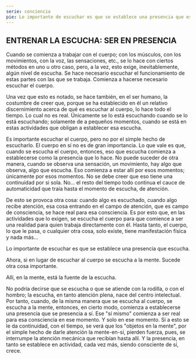 ```yaml
---
serie: conciencia
pie: Lo importante de escuchar es que se establece una presencia que escucha
---
```


## ENTRENAR LA ESCUCHA: SER EN PRESENCIA

Cuando se comienza a trabajar con el cuerpo; con los músculos, con los movimientos, con la voz, las sensaciones, etc., se lo hace con ciertos métodos en uno u otro caso, pero, a la vez, esto exige, inevitablemente, algún nivel de escucha. Se hace necesario escuchar el funcionamiento de estas partes con las que se trabaja. Comienza a hacerse necesario escuchar el cuerpo.

Una vez que esto es notado, se hace también, en el ser humano, la costumbre de creer que, porque se ha establecido en él un relativo discernimiento acerca de qué es escuchar al cuerpo, lo hace todo el tiempo. Lo cual no es real. Únicamente se lo está escuchando cuando se lo está escuchando; solamente de a pequeños momentos, cuando se está en estas actividades que obligan a establecer esa escucha.

Es importante escuchar el cuerpo, pero no por el simple hecho de escucharlo. El cuerpo en sí no es de gran importancia. Lo que vale es que, cuando se escucha el cuerpo, entonces, eso que escucha comienza a establecerse como la presencia que lo hace. No puede suceder de otra manera, cuando se observa una sensación, un movimiento, hay algo que observa, algo que escucha. Eso comienza a estar allí por esos momentos; únicamente por esos momentos. No se debe creer que eso tiene una continuidad por si sola. No… el resto del tiempo todo continua el cauce de automaticidad que traía hasta el momento de escucha, de atención.

De esto se provoca otra cosa: cuando algo es escuchado, cuando algo recibe atención, esa cosa entrando en el campo de atención, que es campo de consciencia, se hace real para esa consciencia. Es por esto que, en las actividades que lo exigen, se escucha el cuerpo para que comience a ser una realidad para quien trabaja directamente con él. Hasta tanto, el cuerpo, lo que le pasa, o cualquier otra cosa, solo existe, tiene manifestación física y nada más…

Lo importante de escuchar es que se establece una presencia que escucha.

Ahora, si en lugar de escuchar al cuerpo se escucha a la mente. Sucede otra cosa importante.

Allí, en la mente, está la fuente de la escucha.

No podría decirse que se escucha o que se atiende con la rodilla, o con el hombro; la escucha, en tanto atención plena, nace del centro intelectual. Por tanto, cuando, de la misma manera que se escucha al cuerpo, se escucha a la mente, entonces, en cierto modo, comienza a establecerse una presencia que se presencia a sí. Ese "sí mismo" comienza a ser real para esa consciencia en ese momento. Y solo en ese momento. Si a esto se le da continuidad, con el tiempo, se verá que los "objetos en la mente", por el simple hecho de darle atención la mente-en-sí, pierden fuerza, pues, se interrumpe la atención mecánica que recibían hasta allí. Y la presencia, en tanto se establece en actividad, cada vez más, siendo consciente de sí, crece.
